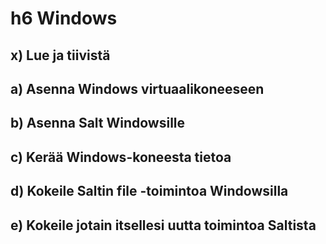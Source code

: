 # h6 Windows  

## x) Lue ja tiivistä  

## a) Asenna Windows virtuaalikoneeseen  

## b) Asenna Salt Windowsille  

## c) Kerää Windows-koneesta tietoa  

## d) Kokeile Saltin file -toimintoa Windowsilla  

## e) Kokeile jotain itsellesi uutta toimintoa Saltista
